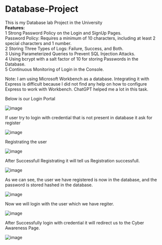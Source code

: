 # Database-Project <br>
This is my Database lab Project in the University<br>
<b> Features: </b> <br>
1 Strong Password Policy on the Login and SignUp Pages.<br>
Password Policy: Requires a minimum of 10 characters, including at least 2 special characters and 1 number.<br>
2 Storing Three Types of Logs: Failure, Success, and Both.<br>
3 Using Parameterized Queries to Prevent SQL Injection Attacks.<br>
4 Using bcrypt with a salt factor of 10 for storing Passwords in the Database.<br>
5 Continuous Monitoring of Login in the Console.<br>

Note: I am using Microsoft Workbench as a database. Integrating it with Express is difficult because I did not find any help on how to configure Express to work with Workbench. ChatGPT helped me a lot in this task.<br>

Below is our Login Portal

![image](https://github.com/hanzalaghayasabbasi/Database-Project/assets/123712590/b5361f52-0b0e-4162-8c38-b41401335a47)

If user try to login with credential that is not present in database it ask for register

![image](https://github.com/hanzalaghayasabbasi/Database-Project/assets/123712590/14d5dd71-26c0-4c90-82ea-2a0d7932fa1d)

Registrating the user

![image](https://github.com/hanzalaghayasabbasi/Database-Project/assets/123712590/66ddc8b2-a584-44c9-a2ca-8ebd5a44e2b6)

After Successfull Registrating it will tell us Registration successfull.

![image](https://github.com/hanzalaghayasabbasi/Database-Project/assets/123712590/f4f97ccb-3eb9-4b5e-ad05-958783167f5e)

As we can see, the user we have registered is now in the database, and the password is stored hashed in the database.

![image](https://github.com/hanzalaghayasabbasi/Database-Project/assets/123712590/14b08778-0d0f-4ee6-b39a-44da0eeaeada)

Now we will login with the user which we have regiter.

![image](https://github.com/hanzalaghayasabbasi/Database-Project/assets/123712590/7d452ad5-c900-4bba-86ef-a3f91620f468)


After Successfully login with credential it will redirect us to the Cyber Awareness Page.

![image](https://github.com/hanzalaghayasabbasi/Database-Project/assets/123712590/e3397e7a-8fd6-434e-84ff-e8580421853f)






